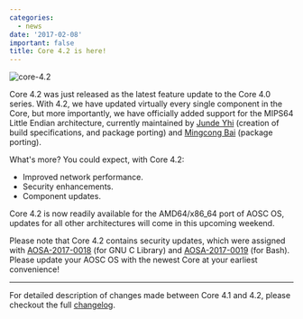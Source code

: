 ```yaml
---
categories:
  - news
date: '2017-02-08'
important: false
title: Core 4.2 is here!
---
```



![core-4.2](/assets/i/news/core-4.2.jpg)

Core 4.2 was just released as the latest feature update to the Core 4.0 series. With 4.2, we have updated virtually every single component in the Core, but more importantly, we have officially added support for the MIPS64 Little Endian architecture, currently maintained by [Junde Yhi](https://github.com/AOSC-Dev/lmy441900) (creation of build specifications, and package porting) and [Mingcong Bai](https://github.com/MingcongBai/) (package porting).

What's more? You could expect, with Core 4.2:

- Improved network performance.
- Security enhancements.
- Component updates.

Core 4.2 is now readily available for the AMD64/x86_64 port of AOSC OS, updates for all other architectures will come in this upcoming weekend.

Please note that Core 4.2 contains security updates, which were assigned with [AOSA-2017-0018](https://aosc.io/news/aosa-2017-0018-update-glibc) (for GNU C Library) and [AOSA-2017-0019](https://aosc.io/news/aosa-2017-0019-update-bash) (for Bash). Please update your AOSC OS with the newest Core at your earliest convenience!

---------------------

For detailed description of changes made between Core 4.1 and 4.2, please checkout the full [changelog](https://github.com/AOSC-Dev/aosc-os-core/releases/tag/v4.2.0).
